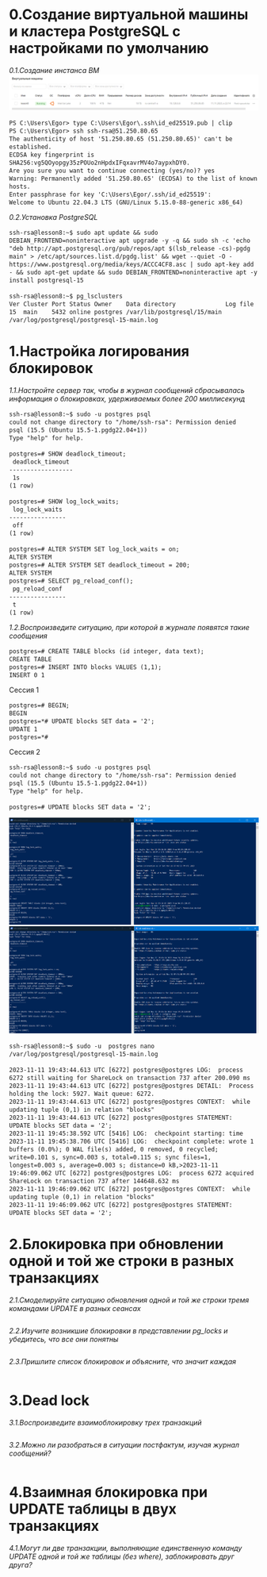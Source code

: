 # 0.Создание виртуальной машины и кластера PostgreSQL с настройками по умолчанию
*0.1.Создание инстанса ВМ*
![Иллюстрация к проекту](https://github.com/sadbytrue/egor_sizov_pg_advanced/blob/main/Screenshot_16.png)
```
PS C:\Users\Egor> type C:\Users\Egor\.ssh\id_ed25519.pub | clip
PS C:\Users\Egor> ssh ssh-rsa@51.250.80.65
The authenticity of host '51.250.80.65 (51.250.80.65)' can't be established.
ECDSA key fingerprint is SHA256:vg5QOyopgy35zPOUo2nHpdxIFqxavrMV4o7aypxhDY0.
Are you sure you want to continue connecting (yes/no)? yes
Warning: Permanently added '51.250.80.65' (ECDSA) to the list of known hosts.
Enter passphrase for key 'C:\Users\Egor/.ssh/id_ed25519':
Welcome to Ubuntu 22.04.3 LTS (GNU/Linux 5.15.0-88-generic x86_64)
```
*0.2.Установка PostgreSQL*
```
ssh-rsa@lesson8:~$ sudo apt update && sudo DEBIAN_FRONTEND=noninteractive apt upgrade -y -q && sudo sh -c 'echo "deb http://apt.postgresql.org/pub/repos/apt $(lsb_release -cs)-pgdg main" > /etc/apt/sources.list.d/pgdg.list' && wget --quiet -O - https://www.postgresql.org/media/keys/ACCC4CF8.asc | sudo apt-key add - && sudo apt-get update && sudo DEBIAN_FRONTEND=noninteractive apt -y install postgresql-15

ssh-rsa@lesson8:~$ pg_lsclusters
Ver Cluster Port Status Owner    Data directory              Log file
15  main    5432 online postgres /var/lib/postgresql/15/main /var/log/postgresql/postgresql-15-main.log
```
# 1.Настройка логирования блокировок
*1.1.Настройте сервер так, чтобы в журнал сообщений сбрасывалась информация о блокировках, удерживаемых более 200 миллисекунд*
```
ssh-rsa@lesson8:~$ sudo -u postgres psql
could not change directory to "/home/ssh-rsa": Permission denied
psql (15.5 (Ubuntu 15.5-1.pgdg22.04+1))
Type "help" for help.

postgres=# SHOW deadlock_timeout;
 deadlock_timeout
------------------
 1s
(1 row)

postgres=# SHOW log_lock_waits;
 log_lock_waits
----------------
 off
(1 row)

postgres=# ALTER SYSTEM SET log_lock_waits = on;
ALTER SYSTEM
postgres=# ALTER SYSTEM SET deadlock_timeout = 200;
ALTER SYSTEM
postgres=# SELECT pg_reload_conf();
 pg_reload_conf
----------------
 t
(1 row)

```
*1.2.Воспроизведите ситуацию, при которой в журнале появятся такие сообщения*
```
postgres=# CREATE TABLE blocks (id integer, data text);
CREATE TABLE
postgres=# INSERT INTO blocks VALUES (1,1);
INSERT 0 1
```

Сессия 1

```
postgres=# BEGIN;
BEGIN
postgres=*# UPDATE blocks SET data = '2';
UPDATE 1
postgres=*# 
```

Сессия 2

```
ssh-rsa@lesson8:~$ sudo -u postgres psql
could not change directory to "/home/ssh-rsa": Permission denied
psql (15.5 (Ubuntu 15.5-1.pgdg22.04+1))
Type "help" for help.

postgres=# UPDATE blocks SET data = '2';

```
![Иллюстрация к проекту](https://github.com/sadbytrue/egor_sizov_pg_advanced/blob/main/Screenshot_17.png)
![Иллюстрация к проекту](https://github.com/sadbytrue/egor_sizov_pg_advanced/blob/main/Screenshot_18.png)
```
ssh-rsa@lesson8:~$ sudo -u  postgres nano /var/log/postgresql/postgresql-15-main.log

2023-11-11 19:43:44.613 UTC [6272] postgres@postgres LOG:  process 6272 still waiting for ShareLock on transaction 737 after 200.090 ms
2023-11-11 19:43:44.613 UTC [6272] postgres@postgres DETAIL:  Process holding the lock: 5927. Wait queue: 6272.
2023-11-11 19:43:44.613 UTC [6272] postgres@postgres CONTEXT:  while updating tuple (0,1) in relation "blocks"
2023-11-11 19:43:44.613 UTC [6272] postgres@postgres STATEMENT:  UPDATE blocks SET data = '2';
2023-11-11 19:45:38.592 UTC [5416] LOG:  checkpoint starting: time
2023-11-11 19:45:38.706 UTC [5416] LOG:  checkpoint complete: wrote 1 buffers (0.0%); 0 WAL file(s) added, 0 removed, 0 recycled; write=0.101 s, sync=0.003 s, total=0.115 s; sync files=1, longest=0.003 s, average=0.003 s; distance=0 kB,>2023-11-11 19:46:09.062 UTC [6272] postgres@postgres LOG:  process 6272 acquired ShareLock on transaction 737 after 144648.632 ms
2023-11-11 19:46:09.062 UTC [6272] postgres@postgres CONTEXT:  while updating tuple (0,1) in relation "blocks"
2023-11-11 19:46:09.062 UTC [6272] postgres@postgres STATEMENT:  UPDATE blocks SET data = '2';
```
# 2.Блокировка при обновлении одной и той же строки в разных транзакциях
*2.1.Смоделируйте ситуацию обновления одной и той же строки тремя командами UPDATE в разных сеансах*
```

```
*2.2.Изучите возникшие блокировки в представлении pg_locks и убедитесь, что все они понятны*
```

```
*2.3.Пришлите список блокировок и объясните, что значит каждая*
```

```
# 3.Dead lock
*3.1.Воспроизведите взаимоблокировку трех транзакций*
```

```
*3.2.Можно ли разобраться в ситуации постфактум, изучая журнал сообщений?*
```

```
# 4.Взаимная блокировка при UPDATE таблицы в двух транзакциях
*4.1.Могут ли две транзакции, выполняющие единственную команду UPDATE одной и той же таблицы (без where), заблокировать друг друга?*
```

```
